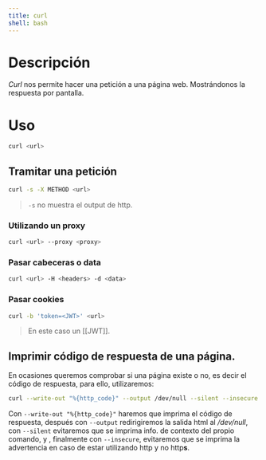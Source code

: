 ```yaml
---
title: curl
shell: bash
---
```


# Descripción

*Curl* nos permite hacer una petición a una página web. Mostrándonos la respuesta por pantalla.

# Uso

```bash
curl <url>
```


## Tramitar una petición

```bash
curl -s -X METHOD <url>
```
> `-s` no muestra el output de http.

### Utilizando un proxy

```bash
curl <url> --proxy <proxy>
```

### Pasar cabeceras o data

```bash
curl <url> -H <headers> -d <data>
```

### Pasar cookies

```bash
curl -b 'token=<JWT>' <url>
```
> En este caso un [[JWT]].

## Imprimir código de respuesta de una página.

En ocasiones queremos comprobar si una página existe o no, es decir el código de respuesta, para ello, utilizaremos:

```bash
curl --write-out "%{http_code}" --output /dev/null --silent --insecure <url>
```

Con `--write-out "%{http_code}"` haremos que imprima el código de respuesta, después con `--output` redirigiremos la salida html al */dev/null*, con `--silent` evitaremos que se imprima info. de contexto del propio comando, y , finalmente con `--insecure`, evitaremos que se imprima la advertencia en caso de estar utilizando http y no http**s**.